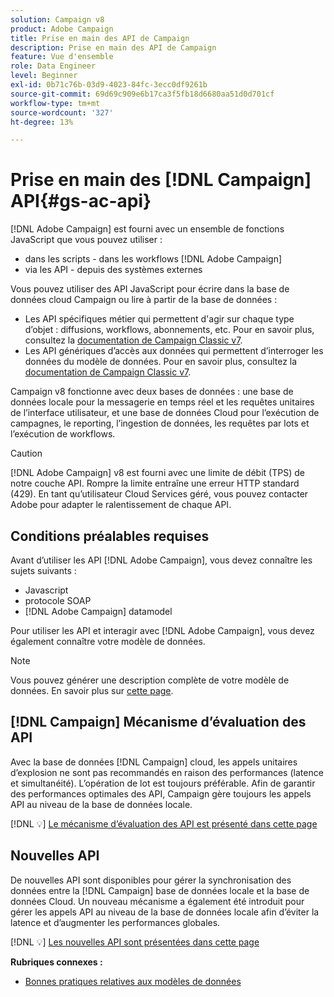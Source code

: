 ```yaml
---
solution: Campaign v8
product: Adobe Campaign
title: Prise en main des API de Campaign
description: Prise en main des API de Campaign
feature: Vue d'ensemble
role: Data Engineer
level: Beginner
exl-id: 0b71c76b-03d9-4023-84fc-3ecc0df9261b
source-git-commit: 69d69c909e6b17ca3f5fb18d6680aa51d0d701cf
workflow-type: tm+mt
source-wordcount: '327'
ht-degree: 13%

---
```


# Prise en main des [!DNL Campaign] API{#gs-ac-api}

[!DNL Adobe Campaign] est fourni avec un ensemble de fonctions JavaScript que vous pouvez utiliser :

* dans les scripts - dans les workflows [!DNL Adobe Campaign]
* via les API - depuis des systèmes externes

Vous pouvez utiliser des API JavaScript pour écrire dans la base de données cloud Campaign ou lire à partir de la base de données :

* Les API spécifiques métier qui permettent d&#39;agir sur chaque type d’objet : diffusions, workflows, abonnements, etc. Pour en savoir plus, consultez la [documentation de Campaign Classic v7](https://experienceleague.adobe.com/docs/campaign-classic/using/configuring-campaign-classic/api/business-oriented-apis.html).
* Les API génériques d’accès aux données qui permettent d’interroger les données du modèle de données. Pour en savoir plus, consultez la [documentation de Campaign Classic v7](https://experienceleague.adobe.com/docs/campaign-classic/using/configuring-campaign-classic/api/data-oriented-apis.html).

Campaign v8 fonctionne avec deux bases de données : une base de données locale pour la messagerie en temps réel et les requêtes unitaires de l’interface utilisateur, et une base de données Cloud pour l’exécution de campagnes, le reporting, l’ingestion de données, les requêtes par lots et l’exécution de workflows.

>[!CAUTION]
>
>[!DNL Adobe Campaign] v8 est fourni avec une limite de débit (TPS) de notre couche API. Rompre la limite entraîne une erreur HTTP standard (429). En tant qu’utilisateur Cloud Services géré, vous pouvez contacter Adobe pour adapter le ralentissement de chaque API.


## Conditions préalables requises

Avant d’utiliser les API [!DNL Adobe Campaign], vous devez connaître les sujets suivants :

* Javascript
* protocole SOAP
* [!DNL Adobe Campaign] datamodel

Pour utiliser les API et interagir avec [!DNL Adobe Campaign], vous devez également connaître votre modèle de données.

>[!NOTE]
>Vous pouvez générer une description complète de votre modèle de données. En savoir plus sur [cette page](datamodel.md).

## [!DNL Campaign] Mécanisme d’évaluation des API

Avec la base de données [!DNL Campaign] cloud, les appels unitaires d’explosion ne sont pas recommandés en raison des performances (latence et simultanéité). L’opération de lot est toujours préférable. Afin de garantir des performances optimales des API, Campaign gère toujours les appels API au niveau de la base de données locale.

[!DNL :bulb:] [Le mécanisme d’évaluation des API est présenté dans cette page](staging.md)

## Nouvelles API

De nouvelles API sont disponibles pour gérer la synchronisation des données entre la [!DNL Campaign] base de données locale et la base de données Cloud. Un nouveau mécanisme a également été introduit pour gérer les appels API au niveau de la base de données locale afin d’éviter la latence et d’augmenter les performances globales.

[!DNL :bulb:] [Les nouvelles API sont présentées dans cette page](new-apis.md)

**Rubriques connexes :**

* [Bonnes pratiques relatives aux modèles de données](datamodel-best-practices.md)
